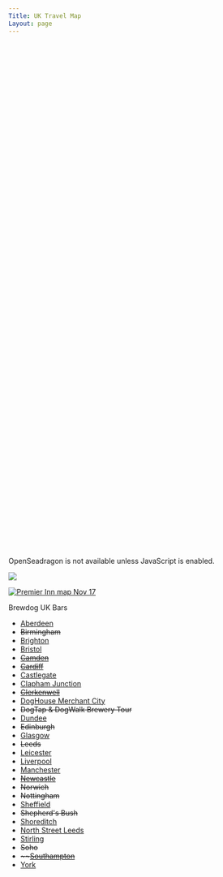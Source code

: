 ```yaml
---
Title: UK Travel Map
Layout: page
---
```


<div id="openseadragon1" style="width: 100%"></div>


<script src="/public/maps/openseadragon.min.js"></script>

<div id="travelmap" style="width: 100%; height: 1000px;"></div>
<script type="text/javascript">
    OpenSeadragon({
        id:            "travelmap",

        tileSources:   {
            type: 'image',
            url:  '/images/premier-inn-map-nov-17.png'
        }
    });
</script>
<noscript>
    <p>OpenSeadragon is not available unless JavaScript is enabled.</p>
    <img src='/images/premier-inn-map-nov-17.png'
         />
</noscript>




[![Premier Inn map Nov 17](/images/premier-inn-map-nov-17.png)](/images/premier-inn-map-nov-17.png)


Brewdog UK Bars

-   [Aberdeen](https://www.brewdog.com/bars/uk/aberdeen "Aberdeen")
-   ~~Birmingham~~
-   [Brighton](https://www.brewdog.com/bars/uk/brighton "Brighton")
-   [Bristol](https://www.brewdog.com/bars/uk/bristol "Bristol")
-   [~~Camden~~](https://www.brewdog.com/bars/uk/camden "Camden")
-   ~~[Cardiff](https://www.brewdog.com/bars/uk/cardiff "Cardiff")~~
-   [Castlegate](https://www.brewdog.com/bars/uk/castlegate "Castlegate")
-   [Clapham Junction](https://www.brewdog.com/bars/uk/clapham-junction "Clapham Junction")
-   <span style="text-decoration:line-through;">[Clerkenwell](https://www.brewdog.com/bars/uk/clerkenwell "Clerkenwell")</span>
-   [DogHouse Merchant City](https://www.brewdog.com/bars/uk/doghouse-merchant-city "DogHouse Merchant City")
-   ~~DogTap & DogWalk Brewery Tour~~
-   [Dundee](https://www.brewdog.com/bars/uk/dundee "Dundee")
-   ~~Edinburgh~~
-   [Glasgow](https://www.brewdog.com/bars/uk/glasgow "Glasgow")
-   ~~Leeds~~
-   [Leicester](https://www.brewdog.com/bars/uk/leicester "Leicester")
-   [Liverpool](https://www.brewdog.com/bars/uk/liverpool "Liverpool")
-   [Manchester](https://www.brewdog.com/bars/uk/manchester "Manchester")
-   ~~[Newcastle](https://www.brewdog.com/bars/uk/newcastle "Newcastle")~~
-   ~~Norwich~~
-   ~~Nottingham~~
-   [Sheffield](https://www.brewdog.com/bars/uk/sheffield "Sheffield")
-   ~~Shepherd's Bush~~
-   [Shoreditch](https://www.brewdog.com/bars/uk/shoreditch "Shoreditch")
-   [North Street Leeds](https://www.brewdog.com/bars/uk/northstreetleeds "North Street Leeds")
-   [Stirling](https://www.brewdog.com/bars/uk/stirling "Stirling")
-   ~~Soho~~
-   <span style="text-decoration:line-through;">~~[Southampton](https://www.brewdog.com/bars/uk/southampton "Southampton")</span>
-   [York](https://www.brewdog.com/bars/uk/york "York ")
